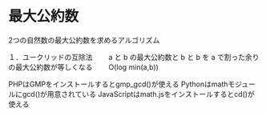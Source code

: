 # 最大公約数

2つの自然数の最大公約数を求めるアルゴリズム

１．ユークリッドの互除法
　　a と b の最大公約数と b と b を a で割った余りの最大公約数が等しくなる
　　O(log min(a,b))


PHPはGMPをインストールするとgmp_gcd()が使える
Pythonはmathモジュールにgcd()が用意されている
JavaScriptはmath.jsをインストールするとcd()が使える
